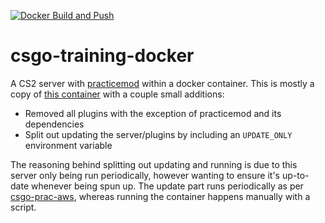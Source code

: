 [![Docker Build and Push](https://github.com/kontax/csgo-prac-docker/actions/workflows/docker-build-and-push.yml/badge.svg)](https://github.com/kontax/csgo-prac-docker/actions/workflows/docker-build-and-push.yml)

# csgo-training-docker

A CS2 server with [practicemod](https://github.com/splewis/csgo-practice-mode) within a docker container.
This is mostly a copy of [this container](https://github.com/kaimallea/csgo) with a couple small additions:

- Removed all plugins with the exception of practicemod and its dependencies
- Split out updating the server/plugins by including an `UPDATE_ONLY` environment variable

The reasoning behind splitting out updating and running is due to this server only being run periodically, however wanting to ensure it's up-to-date whenever being spun up. The update part runs periodically as per [csgo-prac-aws](https://github.com/kontax/csgo-prac-aws.git), whereas running the container happens manually with a script.
